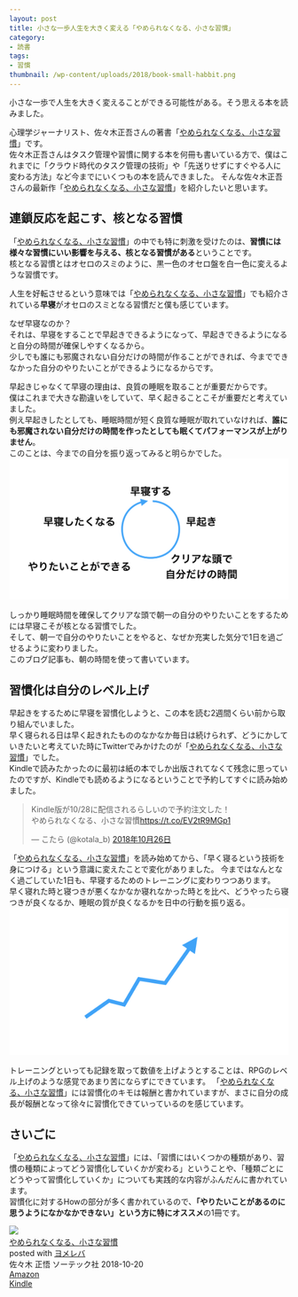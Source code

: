 ```yaml
---
layout: post
title: 小さな一歩人生を大きく変える「やめられなくなる、小さな習慣」
category:
- 読書
tags:
- 習慣
thumbnail: /wp-content/uploads/2018/book-small-habbit.png
---
```

小さな一歩で人生を大きく変えることができる可能性がある。そう思える本を読みました。

心理学ジャーナリスト、佐々木正吾さんの著書「[やめられなくなる、小さな習慣](https://amzn.to/2QvgMWI)」です。  
佐々木正吾さんはタスク管理や習慣に関する本を何冊も書いている方で、僕はこれまでに「クラウド時代のタスク管理の技術」や「先送りせずにすぐやる人に変わる方法」など今までにいくつもの本を読んできました。
そんな佐々木正吾さんの最新作「[やめられなくなる、小さな習慣](https://amzn.to/2QvgMWI)」を紹介したいと思います。
<!--more-->
## 連鎖反応を起こす、核となる習慣
「[やめられなくなる、小さな習慣](https://amzn.to/2QvgMWI)」の中でも特に刺激を受けたのは、**習慣には様々な習慣にいい影響を与える、核となる習慣がある**ということです。  
核となる習慣とはオセロのスミのように、黒一色のオセロ盤を白一色に変えるような習慣です。

人生を好転させるという意味では「[やめられなくなる、小さな習慣](https://amzn.to/2QvgMWI)」でも紹介されている**早寝**がオセロのスミとなる習慣だと僕も感じています。

なぜ早寝なのか？  
それは、早寝をすることで早起きできるようになって、早起きできるようになると自分の時間が確保しやすくなるから。  
少しでも誰にも邪魔されない自分だけの時間が作ることができれば、今までできなかった自分のやりたいことができるようになるからです。

早起きじゃなくて早寝の理由は、良質の睡眠を取ることが重要だからです。  
僕はこれまで大きな勘違いをしていて、早く起きることこそが重要だと考えていました。  
例え早起きしたとしても、睡眠時間が短く良質な睡眠が取れていなければ、**誰にも邪魔されない自分だけの時間を作ったとしても眠くてパフォーマンスが上がりません**。  
このことは、今までの自分を振り返ってみると明らかでした。  
![habbit-cycle](/wp-content/uploads/2018/habbit-cycle.png)

しっかり睡眠時間を確保してクリアな頭で朝一の自分のやりたいことをするためには早寝こそが核となる習慣でした。  
そして、朝一で自分のやりたいことをやると、なぜか充実した気分で1日を過ごせるように変わりました。  
このブログ記事も、朝の時間を使って書いています。

## 習慣化は自分のレベル上げ
早起きをするために早寝を習慣化しようと、この本を読む2週間くらい前から取り組んでいました。  
早く寝られる日は早く起きれたもののなかなか毎日は続けられず、どうにかしていきたいと考えていた時にTwitterでみかけたのが「[やめられなくなる、小さな習慣](https://amzn.to/2QvgMWI)」でした。  
Kindleで読みたかったのに最初は紙の本でしか出版されてなくて残念に思っていたのですが、Kindleでも読めるようになるということで予約してすぐに読み始めました。
<blockquote class="twitter-tweet" data-lang="ja"><p lang="ja" dir="ltr">Kindle版が10/28に配信されるらしいので予約注文した！<br>やめられなくなる、小さな習慣<a href="https://t.co/EV2tR9MGp1">https://t.co/EV2tR9MGp1</a></p>&mdash; こたら (@kotala_b) <a href="https://twitter.com/kotala_b/status/1055613650646446080?ref_src=twsrc%5Etfw">2018年10月26日</a></blockquote> <script async src="https://platform.twitter.com/widgets.js" charset="utf-8"></script>

「[やめられなくなる、小さな習慣](https://amzn.to/2QvgMWI)」を読み始めてから、「早く寝るという技術を身につける」という意識に変えたことで変化がありました。
今まではなんとなく過ごしていた1日も、早寝するためのトレーニングに変わりつつあります。  
早く寝れた時と寝つきが悪くなかなか寝れなかった時とを比べ、どうやったら寝つきが良くなるか、睡眠の質が良くなるかを日中の行動を振り返る。  
![level-up](/wp-content/uploads/2018/level-up.png)

トレーニングといっても記録を取って数値を上げようとすることは、RPGのレベル上げのような感覚であまり苦にならずにできています。
「[やめられなくなる、小さな習慣](https://amzn.to/2QvgMWI)」には習慣化のキモは報酬と書かれていますが、まさに自分の成長が報酬となって徐々に習慣化できていっているのを感じています。

## さいごに
「[やめられなくなる、小さな習慣](https://amzn.to/2QvgMWI)」には、「習慣にはいくつかの種類があり、習慣の種類によってどう習慣化していくかが変わる」ということや、「種類ごとにどうやって習慣化していくか」についても実践的な内容がふんだんに書かれています。  
習慣化に対するHowの部分が多く書かれているので、**「やりたいことがあるのに思うようになかなかできない」という方に特にオススメ**の1冊です。

<div class="cstmreba"><div class="booklink-box"><div class="booklink-image"><a href="https://www.amazon.co.jp/exec/obidos/asin/4800730171/same22/" target="_blank" ><img src="https://images-fe.ssl-images-amazon.com/images/I/41d9CPUWJLL._SL160_.jpg" style="border: none;" /></a></div><div class="booklink-info"><div class="booklink-name"><a href="https://www.amazon.co.jp/exec/obidos/asin/4800730171/same22/" target="_blank" >やめられなくなる、小さな習慣</a><div class="booklink-powered-date">posted with <a href="https://yomereba.com" rel="nofollow" target="_blank">ヨメレバ</a></div></div><div class="booklink-detail">佐々木 正悟 ソーテック社 2018-10-20    </div><div class="booklink-link2"><div class="shoplinkamazon"><a href="https://www.amazon.co.jp/exec/obidos/asin/4800730171/same22/" target="_blank" >Amazon</a></div><div class="shoplinkkindle"><a href="https://www.amazon.co.jp/exec/obidos/ASIN/B07JNC1TWM/same22/" target="_blank" >Kindle</a></div>                              	  	  	  	  	</div></div><div class="booklink-footer"></div></div></div>
